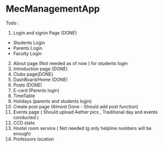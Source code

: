 # MecManagementApp

Todo :
1. Login and signin Page (DONE)
  - Students Login
  - Parents Login
  - Faculty Login
2. About page (Not needed as of now ) for students login
3. Introduction page (DONE)
3. Clubs page(DONE)
3. DashBoard/Home (DONE)
4. Posts (DONE)
5. E-card (Parents login)
6. TimeTable
9. Holidays (parents and students login)
10. Create post page (Almost Done - Should add post function)
11. Events page ( Should upload Aether pics , Traditional day and events conducted )
13. CCD state
14. Hostel room service ( Not needed Ig only helpline numbers will be enough)
15. Professors location
